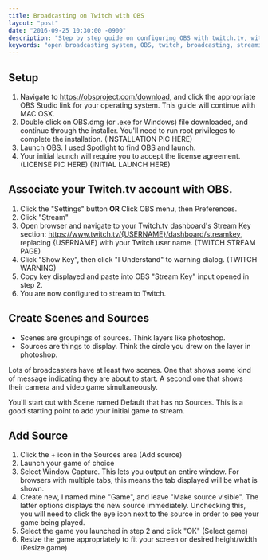 ```yaml
---
title: Broadcasting on Twitch with OBS
layout: "post"
date: "2016-09-25 10:30:00 -0900"
description: "Step by step guide on configuring OBS with twitch.tv, with pictures."
keywords: "open broadcasting system, OBS, twitch, broadcasting, streaming, setup, installation, configuration"
---
```


## Setup
1. Navigate to https://obsproject.com/download, and click the appropriate OBS Studio
link for your operating system. This guide will continue with MAC OSX.
2. Double click on OBS.dmg (or .exe for Windows) file downloaded, and continue through the installer.
You'll need to run root privileges to complete the installation.
(INSTALLATION PIC HERE)
3. Launch OBS. I used Spotlight to find OBS and launch.
4. Your initial launch will require you to accept the license agreement.
(LICENSE PIC HERE)
(INITIAL LAUNCH HERE)

## Associate your Twitch.tv account with OBS.
1. Click the "Settings" button **OR** Click OBS menu, then Preferences.
2. Click "Stream"
3. Open browser and navigate to your Twitch.tv dashboard's Stream Key section:
https://www.twitch.tv/{USERNAME}/dashboard/streamkey, replacing {USERNAME} with
your Twitch user name.
(TWITCH STREAM PAGE)
4. Click "Show Key", then click "I Understand" to warning dialog.
(TWITCH WARNING)
5. Copy key displayed and paste into OBS "Stream Key" input opened in step 2.
6. You are now configured to stream to Twitch.

## Create Scenes and Sources
 - Scenes are groupings of sources. Think layers like photoshop.
 - Sources are things to display. Think the circle you drew on the layer in
photoshop.

Lots of broadcasters have at least two scenes. One that shows some kind of
message indicating they are about to start. A second one that shows their camera
and video game simultaneously.

You'll start out with Scene named Default that has no Sources. This is a good
starting point to add your initial game to stream.

## Add Source
1. Click the + icon in the Sources area
(Add source)
2. Launch your game of choice
3. Select Window Capture. This lets you output an entire window. For browsers
with multiple tabs, this means the tab displayed will be what is shown.
4. Create new, I named mine "Game", and leave "Make source visible". The latter options displays the
new source immediately. Unchecking this, you will need to click the eye icon
next to the source in order to see your game being played.
5. Select the game you launched in step 2 and click "OK"
(Select game)
6. Resize the game appropriately to fit your screen or desired height/width
(Resize game)
